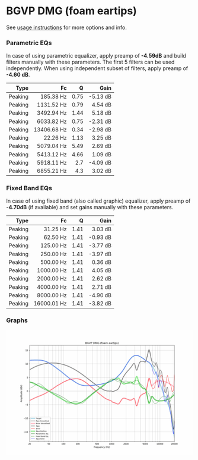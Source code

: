 # BGVP DMG (foam eartips)
See [usage instructions](https://github.com/jaakkopasanen/AutoEq#usage) for more options and info.

### Parametric EQs
In case of using parametric equalizer, apply preamp of **-4.59dB** and build filters manually
with these parameters. The first 5 filters can be used independently.
When using independent subset of filters, apply preamp of **-4.60 dB**.

| Type    | Fc          |    Q | Gain     |
|--------:|------------:|-----:|---------:|
| Peaking | 185.38 Hz   | 0.75 | -5.13 dB |
| Peaking | 1131.52 Hz  | 0.79 | 4.54 dB  |
| Peaking | 3492.94 Hz  | 1.44 | 5.18 dB  |
| Peaking | 6033.82 Hz  | 0.75 | -2.31 dB |
| Peaking | 13406.68 Hz | 0.34 | -2.98 dB |
| Peaking | 22.26 Hz    | 1.13 | 3.25 dB  |
| Peaking | 5079.04 Hz  | 5.49 | 2.69 dB  |
| Peaking | 5413.12 Hz  | 4.66 | 1.09 dB  |
| Peaking | 5918.11 Hz  | 2.7  | -4.09 dB |
| Peaking | 6855.21 Hz  | 4.3  | 3.02 dB  |

### Fixed Band EQs
In case of using fixed band (also called graphic) equalizer, apply preamp of **-4.70dB**
(if available) and set gains manually with these parameters.

| Type    | Fc          |    Q | Gain     |
|--------:|------------:|-----:|---------:|
| Peaking | 31.25 Hz    | 1.41 | 3.03 dB  |
| Peaking | 62.50 Hz    | 1.41 | -0.93 dB |
| Peaking | 125.00 Hz   | 1.41 | -3.77 dB |
| Peaking | 250.00 Hz   | 1.41 | -3.97 dB |
| Peaking | 500.00 Hz   | 1.41 | 0.36 dB  |
| Peaking | 1000.00 Hz  | 1.41 | 4.05 dB  |
| Peaking | 2000.00 Hz  | 1.41 | 2.62 dB  |
| Peaking | 4000.00 Hz  | 1.41 | 2.71 dB  |
| Peaking | 8000.00 Hz  | 1.41 | -4.90 dB |
| Peaking | 16000.01 Hz | 1.41 | -3.82 dB |

### Graphs
![](./BGVP%20DMG%20(foam%20eartips).png)